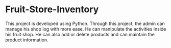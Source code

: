 # Fruit-Store-Inventory
This project is developed using Python. Through this project, the admin can manage his shop log with more ease. He can manipulate the activities inside his fruit shop. He can also add or delete products and can maintain the product information.

